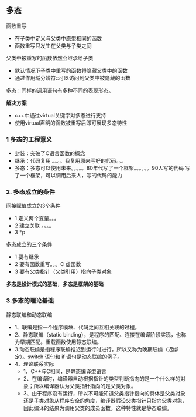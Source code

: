## 多态

函数重写

* 在子类中定义与父类中原型相同的函数
* 函数重写只发生在父类与子类之间

父类中被重写的函数依然会继承给子类

* 默认情况下子类中重写的函数将隐藏父类中的函数
* 通过作用域分辨符::可以访问到父类中被隐藏的函数

多态：同样的调用语句有多种不同的表现形态。

**解决方案**

* c++中通过virtual关键字对多态进行支持
* 使用virtual声明的函数被重写后即可展现多态特性



### 1 多态的工程意义
* 封装：突破了C语言函数的概念
* 继承：代码复用 。。。。我复用原来写好的代码。。。
* 多态：多态可以使用未来。。。。。80年代写了一个框架。。。。。。90人写的代码
写了一个框架，可以调用后来人，写的代码的能力


### 2. 多态成立的条件

间接赋值成立的3个条件

* 1 定义两个变量。。。
* 2 建立关联 。。。。
* 3 *p

多态成立的三个条件

* 1 要有继承
* 2 要有函数重写。。。C 虚函数
* 3 要有父类指针（父类引用）指向子类对象

**多态是设计模式的基础**，**多态是框架的基础**

### 3.多态的理论基础
静态联编和动态联编

* 1、联编是指一个程序模块、代码之间互相关联的过程。
* 2、静态联编（static binding），是程序的匹配、连接在编译阶段实现，也称为早期匹配。重载函数使用静态联编。
* 3.动态联编是指程序联编推迟到运行时进行，所以又称为晚期联编（迟绑定）。switch 语句和 if 语句是动态联编的例子。
* 4、理论联系实际
	* 1、C++与C相同，是静态编译型语言
	* 2、在编译时，编译器自动根据指针的类型判断指向的是一个什么样的对象；所以编译器认为父类指针指向的是父类对象。
	* 3、由于程序没有运行，所以不可能知道父类指针指向的具体是父类对象还是子类对象从程序安全的角度，编译器假设父类指针只指向父类对象，因此编译的结果为调用父类的成员函数。这种特性就是静态联编。

